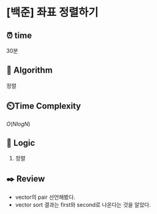 # [백준] 좌표 정렬하기

## ⏰  **time**

30분

## :pushpin: **Algorithm**

정렬

## ⏲️**Time Complexity**

$O(NlogN)$ 

## :round_pushpin: **Logic**
1. 정렬

## :black_nib: **Review**
- vector의 pair 선언해봤다.
- vector sort 결과는 first와 second로 나온다는 것을 알았다.
